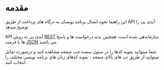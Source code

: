 # مقدمه

این راهنما نحوه اتصال برنامه نویسان به درگاه های پرداخت از طریق API آیدی پی را توضیح میدهد.

API آیدی پی به روش [REST](https://en.wikipedia.org/wiki/Representational_state_transfer) سازماندهی شده است.
همچنین بدنه درخواست ها و پاسخ ها با فرمت [JSON](https://en.wikipedia.org/wiki/JSON) می باشند.

شما میتوانید نمونه کدها را در ستون سمت چپ صفحه مشاهده کنید و درصورت تمایل میتوانید از طریق تب های بالای صفحه ، نمونه کدهای زبان های برنامه نویسی مختلف را انتخاب کنید.
